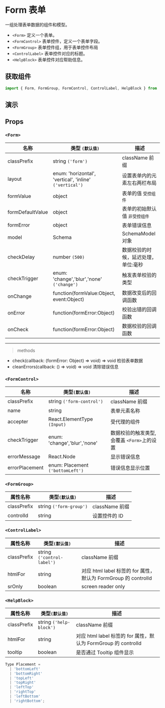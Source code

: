 # Form 表单 [<i class="icon icon-edit2" ></i>](https://github.com/rsuite/rsuite.github.io/blob/master/src/components/form/index.md)

一组处理表单数据的组件和模型。

* `<Form>` 定义一个表单。
* `<FormControl>` 表单控件，定义一个表单字段。
* `<FormGroup>` 表单控件组，用于表单控件布局
* `<ControlLabel>` 表单控件对应的标题。
* `<HelpBlock>` 表单控件对应帮助信息。

## 获取组件

```js
import { Form, FormGroup, FormControl, ControlLabel, HelpBlock } from 'rsuite';
```

## 演示

<!--{demo}-->

## Props

### `<Form>`

| 名称             | 类型 `(默认值)`                                         | 描述                                |
| ---------------- | ------------------------------------------------------- | ----------------------------------- |
| classPrefix      | string `('form')`                                       | className 前缀                      |
| layout           | enum: 'horizontal', 'vertical', 'inline' `('vertical')` | 设置表单内的元素左右两栏布局        |
| formValue        | object                                                  | 表单的值 `受控组件`                 |
| formDefaultValue | object                                                  | 表单的初始默认值 `非受控组件`       |
| formError        | object                                                  | 表单错误信息                        |
| model            | Schema                                                  | SchemaModel 对象                    |
| checkDelay       | number `(500)`                                          | 数据校验的时候，延迟处理，单位:毫秒 |
| checkTrigger     | enum: 'change','blur','none' `('change')`               | 触发表单校验的类型                  |
| onChange         | function(formValue:Object, event:Object)                | 数据改变后的回调函数                |
| onError          | function(formError:Object)                              | 校验出错的回调函数                  |
| onCheck          | function(formError:Object)                              | 数据校验的回调函数                  |

---

> methods

* check(callback: (formError: Object) => void) => void 检验表单数据
* cleanErrors(callback: () => void) => void 清除错误信息

### `<FormControl>`

| 名称           | 类型`(默认值)`                   | 描述                                       |
| -------------- | -------------------------------- | ------------------------------------------ |
| classPrefix    | string `('form-control')`        | className 前缀                             |
| name           | string                           | 表单元素名称                               |
| accepter       | React.ElementType `(Input)`      | 受代理的组件                               |
| checkTrigger   | enum: 'change','blur','none'     | 数据校验的触发类型,会覆盖 `<Form>`上的设置 |
| errorMessage   | React.Node                       | 显示错误信息                               |
| errorPlacement | enum: Placement `('bottomLeft')` | 错误信息显示位置                           |

### `<FormGroup>`

| 属性名称    | 类型`(默认值)`          | 描述           |
| ----------- | ----------------------- | -------------- |
| classPrefix | string `('form-group')` | className 前缀 |
| controlId   | string                  | 设置控件的 ID  |

### `<ControlLabel>`

| 属性名称    | 类型`(默认值)`             | 描述                                                           |
| ----------- | -------------------------- | -------------------------------------------------------------- |
| classPrefix | string `('control-label')` | className 前缀                                                 |
| htmlFor     | string                     | 对应 html label 标签的 for 属性，默认为 FormGroup 的 controlId |
| srOnly      | boolean                    | screen reader only                                             |

### `<HelpBlock>`

| 属性名称    | 类型`(默认值)`          | 描述                                                           |
| ----------- | ----------------------- | -------------------------------------------------------------- |
| classPrefix | string `('help-block')` | className 前缀                                                 |
| htmlFor     | string                  | 对应 html label 标签的 for 属性，默认为 FormGroup 的 controlId |
| tooltip     | boolean                 | 是否通过 Tooltip 组件显示                                      |

```js
Type Placement =
  | 'bottomLeft'
  | 'bottomRight'
  | 'topLeft'
  | 'topRight'
  | 'leftTop'
  | 'rightTop'
  | 'leftBottom'
  | 'rightBottom';
```
